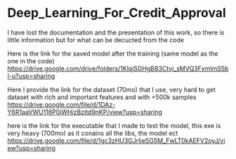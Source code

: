 # Deep_Learning_For_Credit_Approval
I have lost the documentation and the presentation of this work, so there is little information but for what can be decucted from the code

Here is the link for the saved model after the training (same model as the one in the code)
https://drive.google.com/drive/folders/1KlqjSGHgB83Ctvj_sMVQ3FxmImS5bI-u?usp=sharing

Here I provide the link for the dataset (70mo) that I use, very hard to get dataset with rich and important features and with +500k samples
https://drive.google.com/file/d/1DAz-Y6R1aaVWU116P0iWHizBzitd9nKP/view?usp=sharing

here is the link for the executable that I made to test the model, this exe is very heavy (700mo) as it conains all the libs, the model ect
https://drive.google.com/file/d/1gc3zHU3GJrIieSG5M_FwLT0kAEFV2oyJ/view?usp=sharing
